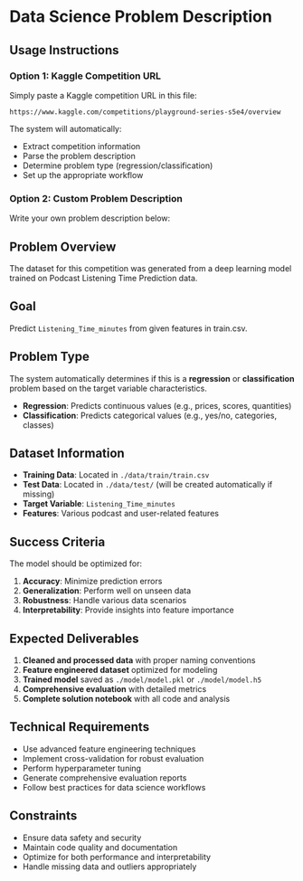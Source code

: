 # Data Science Problem Description

## Usage Instructions

### Option 1: Kaggle Competition URL
Simply paste a Kaggle competition URL in this file:
```
https://www.kaggle.com/competitions/playground-series-s5e4/overview
```

The system will automatically:
- Extract competition information
- Parse the problem description
- Determine problem type (regression/classification)
- Set up the appropriate workflow

### Option 2: Custom Problem Description
Write your own problem description below:

## Problem Overview
The dataset for this competition was generated from a deep learning model trained on Podcast Listening Time Prediction data.

## Goal
Predict `Listening_Time_minutes` from given features in train.csv.

## Problem Type
The system automatically determines if this is a **regression** or **classification** problem based on the target variable characteristics.

- **Regression**: Predicts continuous values (e.g., prices, scores, quantities)
- **Classification**: Predicts categorical values (e.g., yes/no, categories, classes)

## Dataset Information
- **Training Data**: Located in `./data/train/train.csv`
- **Test Data**: Located in `./data/test/` (will be created automatically if missing)
- **Target Variable**: `Listening_Time_minutes`
- **Features**: Various podcast and user-related features

## Success Criteria
The model should be optimized for:
1. **Accuracy**: Minimize prediction errors
2. **Generalization**: Perform well on unseen data
3. **Robustness**: Handle various data scenarios
4. **Interpretability**: Provide insights into feature importance

## Expected Deliverables
1. **Cleaned and processed data** with proper naming conventions
2. **Feature engineered dataset** optimized for modeling
3. **Trained model** saved as `./model/model.pkl` or `./model/model.h5`
4. **Comprehensive evaluation** with detailed metrics
5. **Complete solution notebook** with all code and analysis

## Technical Requirements
- Use advanced feature engineering techniques
- Implement cross-validation for robust evaluation
- Perform hyperparameter tuning
- Generate comprehensive evaluation reports
- Follow best practices for data science workflows

## Constraints
- Ensure data safety and security
- Maintain code quality and documentation
- Optimize for both performance and interpretability
- Handle missing data and outliers appropriately 